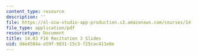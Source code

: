 ```yaml
---
content_type: resource
description: ''
file: https://ol-ocw-studio-app-production.s3.amazonaws.com/courses/14-03-microeconomic-theory-and-public-policy-fall-2016/d4e4584aa59f983115c3f25cac411e6e_MIT14_03F16_Recitation3.pdf
file_type: application/pdf
resourcetype: Document
title: 14.03 F16 Recitation 3 Slides
uid: d4e4584a-a59f-9831-15c3-f25cac411e6e
---
```


